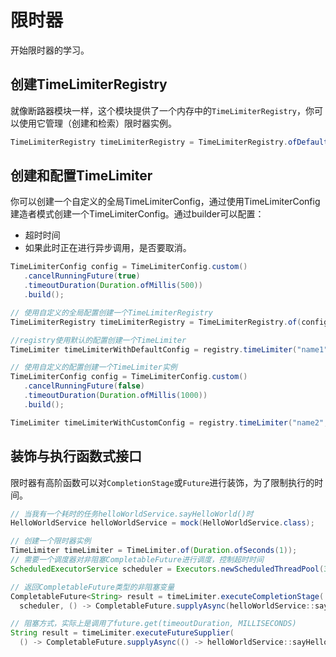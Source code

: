 # 限时器

开始限时器的学习。

## 创建TimeLimiterRegistry

就像断路器模块一样，这个模块提供了一个内存中的`TimeLimiterRegistry`，你可以使用它管理（创建和检索）限时器实例。

```java
TimeLimiterRegistry timeLimiterRegistry = TimeLimiterRegistry.ofDefaults();
```

## 创建和配置TimeLimiter

你可以创建一个自定义的全局TimeLimiterConfig，通过使用TimeLimiterConfig建造者模式创建一个TimeLimiterConfig。通过builder可以配置：

- 超时时间
- 如果此时正在进行异步调用，是否要取消。

```java
TimeLimiterConfig config = TimeLimiterConfig.custom()
   .cancelRunningFuture(true)
   .timeoutDuration(Duration.ofMillis(500))
   .build();

// 使用自定义的全局配置创建一个TimeLimiterRegistry
TimeLimiterRegistry timeLimiterRegistry = TimeLimiterRegistry.of(config);

//registry使用默认的配置创建一个TimeLimiter
TimeLimiter timeLimiterWithDefaultConfig = registry.timeLimiter("name1");

// 使用自定义的配置创建一个TimeLimiter实例
TimeLimiterConfig config = TimeLimiterConfig.custom()
   .cancelRunningFuture(false)
   .timeoutDuration(Duration.ofMillis(1000))
   .build();

TimeLimiter timeLimiterWithCustomConfig = registry.timeLimiter("name2", config);
```



## 装饰与执行函数式接口

限时器有高阶函数可以对`CompletionStage`或`Future`进行装饰，为了限制执行的时间。

```java
// 当我有一个耗时的任务helloWorldService.sayHelloWorld()时
HelloWorldService helloWorldService = mock(HelloWorldService.class);

// 创建一个限时器实例
TimeLimiter timeLimiter = TimeLimiter.of(Duration.ofSeconds(1));
// 需要一个调度器对非阻塞CompletableFuture进行调度，控制超时时间
ScheduledExecutorService scheduler = Executors.newScheduledThreadPool(3);

// 返回CompletableFuture类型的非阻塞变量
CompletableFuture<String> result = timeLimiter.executeCompletionStage(
  scheduler, () -> CompletableFuture.supplyAsync(helloWorldService::sayHelloWorld)).toCompletableFuture();

// 阻塞方式，实际上是调用了future.get(timeoutDuration, MILLISECONDS)
String result = timeLimiter.executeFutureSupplier(
  () -> CompletableFuture.supplyAsync(() -> helloWorldService::sayHelloWorld));
```



